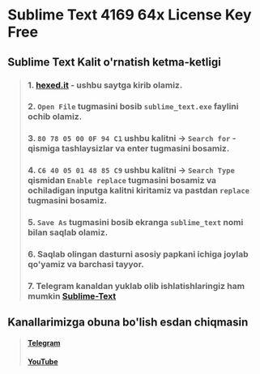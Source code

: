 # Sublime Text 4169 64x License Key Free

## Sublime Text Kalit o'rnatish ketma-ketligi

> ### 1. [hexed.it](https://hexed.it/) - ushbu saytga kirib olamiz.
>
> ### 2. `Open File` tugmasini bosib `sublime_text.exe` faylini ochib olamiz.
>
> ### 3. `80 78 05 00 0F 94 C1` ushbu kalitni -> `Search for` - qismiga tashlaysizlar va enter tugmasini bosamiz.
>
> ### 4. `C6 40 05 01 48 85 C9` ushbu kalitni -> `Search Type` qismidan `Enable replace` tugmasini bosamiz va ochiladigan inputga kalitni kiritamiz va pastdan `replace` tugmasini bosamiz.
>
> ### 5. `Save As` tugmasini bosib ekranga `sublime_text` nomi bilan saqlab olamiz.
>
> ### 6. Saqlab olingan dasturni asosiy papkani ichiga joylab qo'yamiz va barchasi tayyor.
>
> ### 7. Telegram kanaldan yuklab olib ishlatishlaringiz ham mumkin [Sublime-Text](https://t.me/install_program/45)

## Kanallarimizga obuna bo'lish esdan chiqmasin

> #### [Telegram](https://t.me/Salohiddin_Abruyev)
>
> #### [YouTube](https://www.youtube.com/SalohiddinAbruyev)
